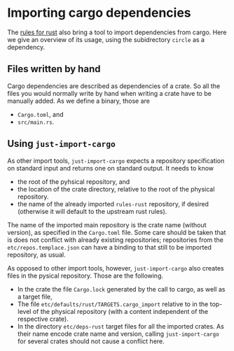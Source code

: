 # Importing cargo dependencies

The [rules for rust](https://github.com/just-buildsystem/rules-rust) also
bring a tool to import dependencies from cargo. Here we give an overview of
its usage, using the subidrectory `circle` as a dependency.

## Files written by hand

Cargo dependencies are described as dependencies of a crate. So all the
files you would normally write by hand when writing a crate have to be
manually added. As we define a binary, those are
  - `Cargo.toml`, and
  - `src/main.rs`.

## Using `just-import-cargo`

As other import tools, `just-import-cargo` expects a repository specification
on standard input and returns one on standard output. It needs to know
 - the root of the pyhsical repository, and
 - the location of the crate directory, relative to the root of the physical
   repository.
 - the name of the already imported `rules-rust` repository, if desired
   (otherwise it will default to the upstream rust rules).

The name of the imported main repository is the crate name (without version),
as specified in the `Cargo.toml` file. Some care should be taken that is does
not conflict with already existing repositories; repositories from the
`etc/repos.templace.json` can have a binding to that still to be imported
repository, as usual.

As opposed to other import tools, however, `just-import-cargo` also creates
files in the pysical repository. Those are the following.
 - In the crate the file `Cargo.lock` generated by the call to cargo, as
   well as a target file,
 - The file `etc/defaults/rust/TARGETS.cargo_import` relative to
   in the top-level of the physical repository (with a content
   independent of the respective crate).
 - In the directory `etc/deps-rust` target files for all the imported crates.
   As their name encode crate name and version, calling `just-import-cargo`
   for several crates should not cause a conflict here.
